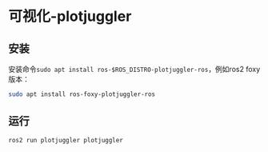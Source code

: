 # 可视化-plotjuggler



## 安装

安装命令`sudo apt install ros-$ROS_DISTRO-plotjuggler-ros`，例如ros2 foxy版本：

```bash
sudo apt install ros-foxy-plotjuggler-ros
```



## 运行

```bash
ros2 run plotjuggler plotjuggler
```

